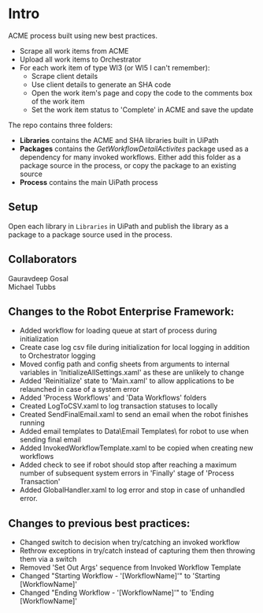 # Intro
ACME process built using new best practices.

- Scrape all work items from ACME
- Upload all work items to Orchestrator
- For each work item of type WI3 (or WI5 I can't remember):
  - Scrape client details
  - Use client details to generate an SHA code
  - Open the work item's page and copy the code to the comments box of the work item
  - Set the work item status to 'Complete' in ACME and save the update

The repo contains three folders:
- **Libraries** contains the ACME and SHA libraries built in UiPath
- **Packages** contains the *GetWorkflowDetailActivites* package used as a dependency for many invoked workflows. Either add this folder as a package source in the process, or copy the package to an existing source
- **Process** contains the main UiPath process

## Setup
Open each library in ```Libraries``` in UiPath and publish the library as a package to a package source used in the process.

## Collaborators
Gauravdeep Gosal  
Michael Tubbs

## Changes to the Robot Enterprise Framework:

- Added workflow for loading queue at start of process during initialization
- Create case log csv file during initialization for local logging in addition to Orchestrator logging
- Moved config path and config sheets from arguments to internal variables in 'InitializeAllSettings.xaml' as these are unlikely to change
- Added 'Reinitialize' state to 'Main.xaml' to allow applications to be relaunched in case of a system error
- Added 'Process Workflows' and 'Data Workflows' folders
- Created LogToCSV.xaml to log transaction statuses to locally
- Created SendFinalEmail.xaml to send an email when the robot finishes running
- Added email templates to Data\Email Templates\ for robot to use when sending final email
- Added InvokedWorkflowTemplate.xaml to be copied when creating new workflows
- Added check to see if robot should stop after reaching a maximum number of subsequent system errors in 'Finally' stage of 'Process Transaction'
- Added GlobalHandler.xaml to log error and stop in case of unhandled error.

## Changes to previous best practices:

- Changed switch to decision when try/catching an invoked workflow
- Rethrow exceptions in try/catch instead of capturing them then throwing them via a switch
- Removed 'Set Out Args' sequence from Invoked Workflow Template
- Changed "Starting Workflow - '[WorkflowName]'" to 'Starting [WorkflowName]'
- Changed "Ending Workflow - '[WorkflowName]'" to 'Ending [WorkflowName]'
